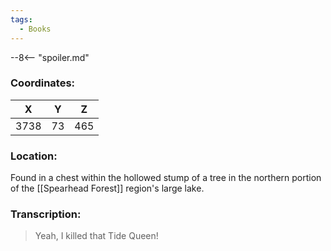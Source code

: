 ```yaml
---
tags:
  - Books
---
```


--8<-- "spoiler.md"

### Coordinates:
| **X** | **Y**| **Z** |
|:-----:|:----:|:-----:|
|3738  |73   |465  |

### Location:
Found in a chest within the hollowed stump of a tree in the northern portion of the [[Spearhead Forest]] region's large lake.

### Transcription:
> Yeah, I killed that Tide Queen!

